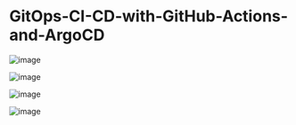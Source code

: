 # GitOps-CI-CD-with-GitHub-Actions-and-ArgoCD

![image](https://github.com/user-attachments/assets/2706615c-0b19-4625-8a3b-1eff00d9e5ec)




![image](https://github.com/user-attachments/assets/a7691fec-6c02-444f-8827-50ead9e1c7b2)


![image](https://github.com/user-attachments/assets/e63b653d-87c1-4554-9574-d1b77e3289b4)




![image](https://github.com/user-attachments/assets/02ca3927-12e5-46ac-898b-329c1b84b06f)




